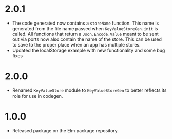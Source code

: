 # 2.0.1

- The code generated now contains a `storeName` function. This name is generated from the file name passed when `KeyValueStoreGen.init` is called. All functions that return a `Json.Encode.Value` meant to be sent out via ports now also contain the name of the store. This can be used to save to the proper place when an app has multiple stores.
- Updated the localStorage example with new functionality and some bug fixes

# 2.0.0

- Renamed `KeyValueStore` module to `KeyValueStoreGen` to better reflects its role for use in codegen.

# 1.0.0

- Released package on the Elm package repository.